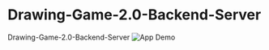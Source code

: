 # Drawing-Game-2.0-Backend-Server
Drawing-Game-2.0-Backend-Server
![App Demo](https://i.imgur.com/8jrHAgh.png)
